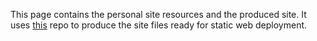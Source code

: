 This page contains the personal site resources and the produced site. It uses [this](https://github.com/CalebStride/personal-site) repo to produce the site files ready for static web deployment.